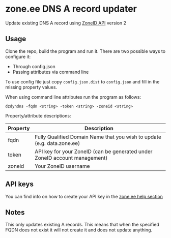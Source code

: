 # zone.ee DNS A record updater

Update existing DNS A record using [ZoneID API](https://api.zone.eu/v2) version 2

## Usage

Clone the repo, build the program and run it. There are two possible ways to configure it:

* Through config.json
* Passing attributes via command line

To use config file just copy `config.json.dist` to `config.json` and fill in the missing property values.

When using command line attributes run the program as follows:

```shell
dzdyndns -fqdn <string> -token <string> -zoneid <string>
```

Property/attribute descriptions:

Property | Description
-------- | -----------
fqdn | Fully Qualified Domain Name that you wish to update (e.g. data.zone.ee)
token | API key for your ZoneID (can be generated under ZoneID account management)
zoneid | Your ZoneID username

## API keys

You can find info on how to create your API key in the [zone.ee help section](https://help.zone.eu/en/Knowledgebase/Article/View/546/0/zoneid-api-v2)

## Notes

This only updates existing A records. This means that when the specified FQDN does not exist it will not create it and does not update anything.